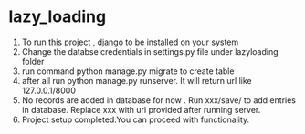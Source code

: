 # lazy_loading

1) To run this project , django to be installed on your system
2) Change the databse credentials in settings.py file under lazyloading folder
3) run command  python manage.py migrate to create table
4) after all run python manage.py runserver. It will return url like 127.0.0.1/8000 
5) No records are added in database for now .
Run xxx/save/  to add entries in database.
Replace xxx with url provided after running server.
6) Project setup completed.You can proceed with functionality.
